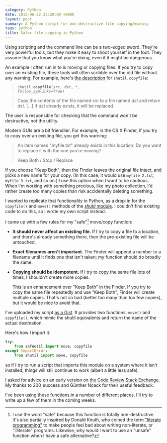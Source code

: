 ```yaml
---
category: Python
date: 2015-06-22 23:20:00 +0000
layout: post
summary: A Python script for non-destructive file copying/moving.
tags: python
title: Safer file copying in Python
---
```


Using scripting and the command line can be a two-edged sword. They're very powerful tools, but they make it easy to shoot yourself in the foot. They assume that you know what you're doing, even if it might be dangerous.

An example I often run in to is moving or copying files. If you try to copy over an existing file, these tools will often scribble over the old file without any warning. For example, here's [the description](https://docs.python.org/3.5/library/shutil.html#shutil.copyfile) for `shutil.copyfile`:

> <code>shutil.<strong>copyfile</strong>(<em>src</em>, <em>dst</em>, *, <em>follow_symlinks=True</em>)</code>

> Copy the contents of the file named *src* to a file named *dst* and return *dst*. […] If *dst* already exists, it will be replaced.

The user is responsible for checking that the command won't be destructive, not the utility.

Modern GUIs are a bit friendlier. For example, in the OS X Finder, if you try to copy over an existing file, you get this warning:

> An item named "myfile.txt" already exists in this location. Do you want to replace it with the one you're moving?
>
> Keep Both / Stop / Replace

If you choose "Keep Both", then the Finder leaves the original file intact, and picks a new name for your copy. (In this case, it would use `myfile 2.txt`, `myfile 3.txt`, and so on.) I use this option when I want to be cautious. When I'm working with something precious, like my photo collection, I'd rather create too many copies than risk accidentally deleting something.

I wanted to replicate that functionality in Python, as a drop-in for the `copyfile()` and `move()` methods of the [*shutil* module](https://docs.python.org/3.5/library/shutil.html). I couldn't find existing code to do this, so I wrote my own script instead.

<!-- summary -->

I came up with a few rules for my "safe"[^1] move/copy function:

*   **It should never affect an existing file.** If I try to copy a file to a location, and there's already something there, then the pre-existing file will be untouched.
*   **Exact filenames aren't important.** The Finder will append a number to a filename until it finds one that isn't taken; my function should do broadly the same.
*   **Copying should be idempotent.** If I try to copy the same file lots of times, I shouldn't create more copies.

    This is an enhancement over "Keep Both" in the Finder. If you try to copy the same file repeatedly and use "Keep Both", Finder will create multiple copies. That's not so bad (better too many than too few copies), but it would be nice to avoid that.

I've uploaded my script [as a Gist](https://gist.github.com/alexwlchan/c2adbb8ee782f460e5ec). It provides two functions: `move()` and `copyfile()`, which mimic the shutil equivalents and return the name of the actual destination.

Here's how I import it:

```python
try:
    from safeutil import move, copyfile
except ImportError:
    from shutil import move, copyfile
```

so if I try to run a script that imports this module on a system where it isn't installed, things will still continue to work (albeit a little less safe).

I asked for advice on an early version on [the Code Review Stack Exchange](http://codereview.stackexchange.com/q/89985/36525). My thanks to 200_success and Günther Noack for their useful feedback.

I've been using these functions in a number of different places. I'll try to write up a few of them in the coming weeks.


[^1]: I use the word "safe" because this function is totally non-destructive. It's also partially inspired by Donald Knuth, who coined the term ["literate programming"](http://www.literateprogramming.com/knuthweb.pdf) to make people feel bad about writing non-literate, or "illiterate" programs. Likewise, why would I want to use an "unsafe" function when I have a safe alternative?
